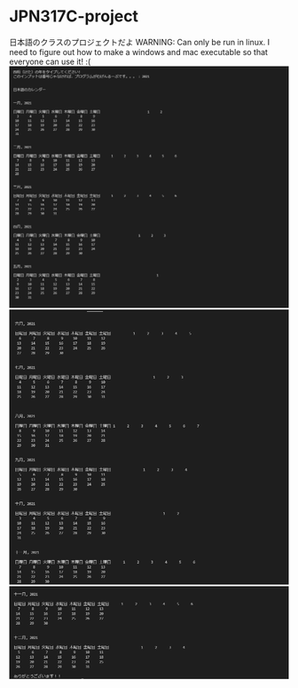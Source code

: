 # JPN317C-project
日本語のクラスのプロジェクトだよ
WARNING: Can only be run in linux. I need to figure out how to make a windows and mac executable so that everyone can use it! :(
![alt text](https://github.com/Supra2RZ/JPN317C-project/blob/main/CalendarCodeOutputPart1.PNG)
![alt_text](https://github.com/Supra2RZ/JPN317C-project/blob/main/calendarCodeOutputPart2.PNG)
![alt_text](https://github.com/Supra2RZ/JPN317C-project/blob/main/CalendarCodeOutputPart3.PNG)
